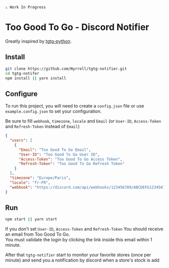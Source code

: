     ⚠️ Work In Progress
# Too Good To Go - Discord Notifier

Greatly inspired by [tgtg-python](https://github.com/ahivert/tgtg-python).

## Install

```zsh
git clone https://github.com/Nyrrell/tgtg-notifier.git
cd tgtg-notifer
npm install || yarn install
```

## Configure

To run this project, you will need to create a `config.json` file or use `example.config.json` to set your configuration. 

Be sure to fill `webhook`, `timezone`, `locale` and `Email` (or `User-ID`, `Access-Token` and `Refresh-Token` instead of `Email`)<br>

```json
{
  "users": [
    {
      "Email": "Too Good To Go Email",
      "User-ID": "Too Good To Go User ID", 
      "Access-Token": "Too Good To Go Access Token", 
      "Refresh-Token": "Too Good To Go Refresh Token" 
    }
  ],
  "timezone": "Europe/Paris",
  "locale": "fr-FR",
  "webhook": "https://discord.com/api/webhooks/123456789/ABCDEFG123456789"
}
```

## Run
```zsh
npm start || yarn start
```
If you don't set `User-ID`, `Access-Token` and `Refresh-Token` You should receive an email from Too Good To Go.<br>
You must validate the login by clicking the link inside this email within 1 minute.<br>

After that `tgtg-notifier` start to monitor your favorite stores (once per minute) and send you a notification by discord when a store's stock is add 